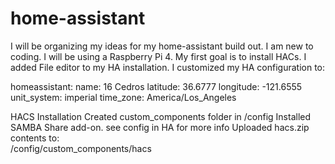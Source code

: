 # home-assistant
I will be organizing my ideas for my home-assistant build out.
I am new to coding. I will be using a Raspberry Pi 4. My first goal is to install HACs.
I added File editor to my HA installation. I customized my HA configuration to:

homeassistant:
  name: 16 Cedros
  latitude: 36.6777
  longitude: -121.6555
  unit_system: imperial
  time_zone: America/Los_Angeles

HACS Installation
Created custom_components folder in /config
Installed SAMBA Share add-on.
  see config in HA for more info
Uploaded hacs.zip contents to:  
  /config/custom_components/hacs  

